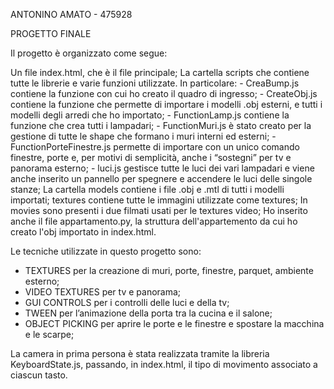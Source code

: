 ANTONINO AMATO - 475928

PROGETTO FINALE

Il progetto è organizzato come segue:

Un file index.html, che è il file principale;
La cartella scripts che contiene tutte le librerie e varie funzioni utilizzate. In particolare:
	- CreaBump.js contiene la funzione con cui ho creato il quadro di ingresso;
	- CreateObj.js contiene la funzione che permette di importare i modelli .obj esterni, e tutti i modelli degli arredi che ho importato;
	- FunctionLamp.js contiene la funzione che crea tutti i lampadari;
	- FunctionMuri.js è stato creato per la gestione di tutte le shape che formano i muri interni ed esterni;
	- FunctionPorteFinestre.js permette di importare con un unico comando finestre, porte e, per motivi di semplicità, anche i “sostegni” per tv e panorama esterno;
	- luci.js gestisce tutte le luci dei vari lampadari e viene anche inserito un pannello per spegnere e  accendere le luci delle singole stanze;
La cartella models contiene i file .obj e .mtl di tutti i modelli importati;
textures contiene tutte le immagini utilizzate come textures;
In movies sono presenti i due filmati usati per le textures video;
Ho inserito anche il file appartamento.py, la struttura dell'appartemento da cui ho creato l'obj importato in index.html.

Le tecniche utilizzate in questo progetto sono:
-	TEXTURES per la creazione di muri, porte, finestre, parquet, ambiente esterno;
-	VIDEO TEXTURES per tv e panorama;
-	GUI CONTROLS per i controlli delle luci e della tv;
-	TWEEN per l’animazione della porta tra la cucina e il salone;
-	OBJECT PICKING per aprire le porte e le finestre e spostare la macchina e le scarpe;

La camera in prima persona è stata realizzata tramite la libreria KeyboardState.js, passando, in index.html, il tipo di movimento associato a ciascun tasto.